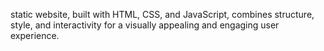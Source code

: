 static website, built with HTML, CSS, and JavaScript, combines structure, style, and interactivity for a visually appealing and engaging user experience.
